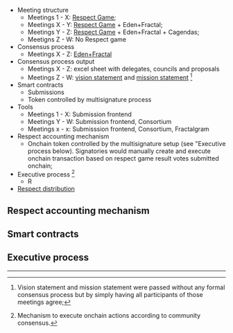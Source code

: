 
* Meeting structure
  * Meetings 1 - X: [Respect Game](./);
  * Meetings X - Y: [Respect Game](./) + Eden+Fractal;
  * Meetings Y - Z: [Respect Game](./) + Eden+Fractal + Cagendas;
  * Meetigns Z - W: No Respect game
* Consensus process
  * Meetings X - Z: [Eden+Fractal](./)
* Consensus process output
  * Meetings X - Z: excel sheet with delegates, councils and proposals
  * Meetings Z - W: [vision statement](./) and [mission statement](./) [^1]
* Smart contracts
  * Submissions
  * Token controlled by multisignature process
* Tools
  * Meetings 1 - X: Submission frontend
  * Meetings Y - W: Submission frontend, Consortium
  * Meetings x - x: Submisssion frontend, Consortium, Fractalgram
* Respect accounting mechanism
  * Onchain token controlled by the multisignature setup (see "Executive process below). Signatories would manually create and execute onchain transaction based on respect game result votes submitted onchain;
* Executive process [^2]
  * R
* [Respect distribution](./bloks)

## Respect accounting mechanism

## Smart contracts

## Executive process

---
[^1]: Vision statement and mission statement were passed without any formal consensus process but by simply having all participants of those meetings agree;
[^2]: Mechanism to execute onchain actions according to community consensus.